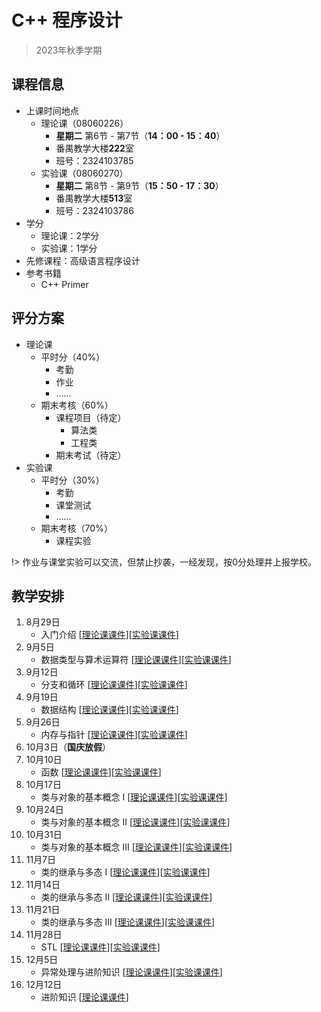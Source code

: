 # C++ 程序设计

> 2023年秋季学期

## 课程信息
- 上课时间地点
  - 理论课（08060226）
    - **星期二** 第6节 - 第7节（**14：00 - 15：40**） 
    - 番禺教学大楼**222**室 
    - 班号：2324103785
  - 实验课（08060270）
    - **星期二** 第8节 - 第9节（**15：50 - 17：30**） 
    - 番禺教学大楼**513**室 
    - 班号：2324103786
- 学分
  - 理论课：2学分
  - 实验课：1学分
- 先修课程：高级语言程序设计
- 参考书籍
  - C++ Primer


## 评分方案
- 理论课
  - 平时分（40%）
    - 考勤
    - 作业
    - ……
  - 期末考核（60%）
    - 课程项目（待定）
      - 算法类
      - 工程类
    - 期末考试（待定）
- 实验课
  - 平时分（30%）
    - 考勤
    - 课堂测试
    - ……
  - 期末考核（70%）
    - 课程实验

!> 作业与课堂实验可以交流，但禁止抄袭，一经发现，按0分处理并上报学校。

## 教学安排
1. 8月29日 
   - 入门介绍 [[理论课课件](https://liuyi.pro/teaching/cpp_fall23/Lecture01/Lecture01.pptx)][[实验课课件](https://liuyi.pro/teaching/cpp/Lab01/Lab01.pptx)]
2. 9月5日
   - 数据类型与算术运算符 [[理论课课件](https://liuyi.pro/teaching/cpp_fall23/Lecture02/Lecture02.pptx)][[实验课课件](https://liuyi.pro/teaching/cpp/Lab02/Lab02.pptx)]
3. 9月12日
   - 分支和循环 [[理论课课件](https://liuyi.pro/teaching/cpp_fall23/Lecture03/Lecture03.pptx)][[实验课课件](https://liuyi.pro/teaching/cpp/Lab03/Lab03.pptx)]
4. 9月19日
   - 数据结构 [[理论课课件](https://liuyi.pro/teaching/cpp_fall23/Lecture04/Lecture04.pptx)][[实验课课件](https://liuyi.pro/teaching/cpp/Lab04/Lab04.pptx)]
5. 9月26日
   - 内存与指针 [[理论课课件](https://liuyi.pro/teaching/cpp_fall23/Lecture05/Lecture05.pptx)][[实验课课件](https://liuyi.pro/teaching/cpp/Lab05/Lab05.pptx)]
6. 10月3日（**国庆放假**）
7. 10月10日
   - 函数 [[理论课课件](https://liuyi.pro/teaching/cpp_fall23/Lecture06/Lecture06.pptx)][[实验课课件](https://liuyi.pro/teaching/cpp/Lab06/Lab06.pptx)]
8. 10月17日
   - 类与对象的基本概念 I [[理论课课件](https://liuyi.pro/teaching/cpp_fall23/Lecture07/Lecture07.pptx)][[实验课课件](https://liuyi.pro/teaching/cpp/Lab07/Lab07.pptx)]
9. 10月24日
   - 类与对象的基本概念 II [[理论课课件](https://liuyi.pro/teaching/cpp_fall23/Lecture08/Lecture08.pptx)][[实验课课件](https://liuyi.pro/teaching/cpp/Lab08/Lab08.pptx)]
10. 10月31日
    - 类与对象的基本概念 III [[理论课课件](https://liuyi.pro/teaching/cpp_fall23/Lecture09/Lecture09.pptx)][[实验课课件](https://liuyi.pro/teaching/cpp/Lab09/Lab09.pptx)]
11. 11月7日
    - 类的继承与多态 I [[理论课课件](https://liuyi.pro/teaching/cpp_fall23/Lecture10/Lecture10.pptx)][[实验课课件](https://liuyi.pro/teaching/cpp/Lab10/Lab10.pptx)]
12. 11月14日
    - 类的继承与多态 II [[理论课课件](https://liuyi.pro/teaching/cpp_fall23/Lecture11/Lecture11.pptx)][[实验课课件](https://liuyi.pro/teaching/cpp/Lab11/Lab11.pptx)]
13. 11月21日
    - 类的继承与多态 III [[理论课课件](https://liuyi.pro/teaching/cpp_fall23/Lecture12/Lecture12.pptx)][[实验课课件](https://liuyi.pro/teaching/cpp/Lab12/Lab12.pptx)]
14. 11月28日
    - STL [[理论课课件](https://liuyi.pro/teaching/cpp_fall23/Lecture13/Lecture13.pptx)][[实验课课件](https://liuyi.pro/teaching/cpp/Lab13/Lab13.pptx)]
15. 12月5日
    - 异常处理与进阶知识 [[理论课课件](https://liuyi.pro/teaching/cpp_fall23/Lecture14/Lecture14.pptx)][[实验课课件](https://liuyi.pro/teaching/cpp/Lab14/Lab14.pptx)]
16. 12月12日
    - 进阶知识 [[理论课课件](https://liuyi.pro/teaching/cpp_fall23/Lecture15/Lecture15.pptx)]